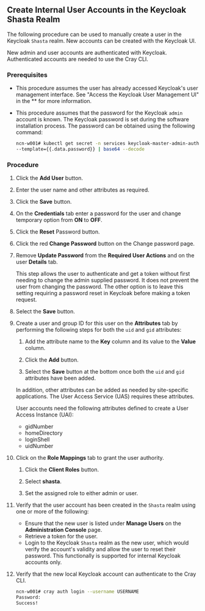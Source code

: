 ## Create Internal User Accounts in the Keycloak Shasta Realm

The following procedure can be used to manually create a user in the Keycloak `Shasta` realm. New accounts can be created with the Keycloak UI.

New admin and user accounts are authenticated with Keycloak. Authenticated accounts are needed to use the Cray CLI.

### Prerequisites

-   This procedure assumes the user has already accessed Keycloak's user management interface. See "Access the Keycloak User Management UI" in the ** for more information.
-   This procedure assumes that the password for the Keycloak `admin` account is known. The Keycloak password is set during the software installation process. The password can be obtained using the following command:

    ```bash
    ncn-w001# kubectl get secret -n services keycloak-master-admin-auth \
    --template={{.data.password}} | base64 --decode
    ```

### Procedure

1.  Click the **Add User** button.

2.  Enter the user name and other attributes as required.

3.  Click the **Save** button.

4.  On the **Credentials** tab enter a password for the user and change temporary option from **ON** to **OFF**.

5.  Click the **Reset** Password button.

6.  Click the red **Change Password** button on the Change password page.

7.  Remove **Update Password** from the **Required User Actions** and on the user **Details** tab.

    This step allows the user to authenticate and get a token without first needing to change the admin supplied password. It does not prevent the user from changing the password. The other option is to leave this setting requiring a password reset in Keycloak before making a token request.

8.  Select the **Save** button.

9.  Create a user and group ID for this user on the **Attributes** tab by performing the following steps for both the `uid` and `gid` attributes:

    1.  Add the attribute name to the **Key** column and its value to the **Value** column.

    2.  Click the **Add** button.

    3.  Select the **Save** button at the bottom once both the `uid` and `gid` attributes have been added.

    In addition, other attributes can be added as needed by site-specific applications. The User Access Service \(UAS\) requires these attributes.

    User accounts need the following attributes defined to create a User Access Instance \(UAI\):

    -   gidNumber
    -   homeDirectory
    -   loginShell
    -   uidNumber
  
10. Click on the **Role Mappings** tab to grant the user authority.

    1.  Click the **Client Roles** button.

    2.  Select **shasta**.

    3.  Set the assigned role to either admin or user.

11. Verify that the user account has been created in the `Shasta` realm using one or more of the following:

    -   Ensure that the new user is listed under **Manage Users** on the **Administration Console** page.
    -   Retrieve a token for the user.
    -   Login to the Keycloak `Shasta` realm as the new user, which would verify the account's validity and allow the user to reset their password. This functionally is supported for internal Keycloak accounts only.

12. Verify that the new local Keycloak account can authenticate to the Cray CLI.

    ```bash
    ncn-w001# cray auth login --username USERNAME
    Password:
    Success!
    ```



